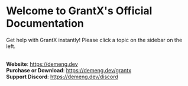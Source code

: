 # Welcome to GrantX's Official Documentation
Get help with GrantX instantly! Please click a topic on the sidebar on the left.</br></br>

**Website**: https://demeng.dev</br>
**Purchase or Download**: https://demeng.dev/grantx</br>
**Support Discord**: https://demeng.dev/discord

